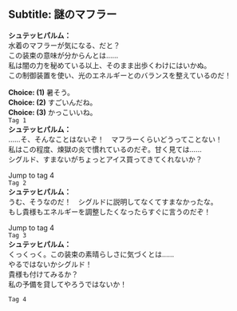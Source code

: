 # 

  
## Subtitle: 謎のマフラー
  
**シュテッヒパルム：**  
水着のマフラーが気になる、だと？  
この装束の意味が分からんとは……  
私は闇の力を秘めている以上、そのまま出歩くわけにはいかぬ。  
この制御装置を使い、光のエネルギーとのバランスを整えているのだ！  
  
**Choice: (1)**  暑そう。  
**Choice: (2)**  すごいんだね。  
**Choice: (3)**  かっこいいね。  
`Tag 1`  
**シュテッヒパルム：**  
……そ、そんなことはないぞ！　マフラーくらいどうってことない！  
私はこの程度、煉獄の炎で慣れているのだぞ。甘く見ては……  
シグルド、すまないがちょっとアイス買ってきてくれないか？  
  
Jump to tag 4  
`Tag 2`  
**シュテッヒパルム：**  
うむ、そうなのだ！　シグルドに説明してなくてすまなかったな。  
もし貴様もエネルギーを調整したくなったらすぐに言うのだぞ！  
  
Jump to tag 4  
`Tag 3`  
**シュテッヒパルム：**  
くっくっく。この装束の素晴らしさに気づくとは……  
やるではないかシグルド！  
貴様も付けてみるか？  
私の予備を貸してやろうではないか！  
  
`Tag 4`  
